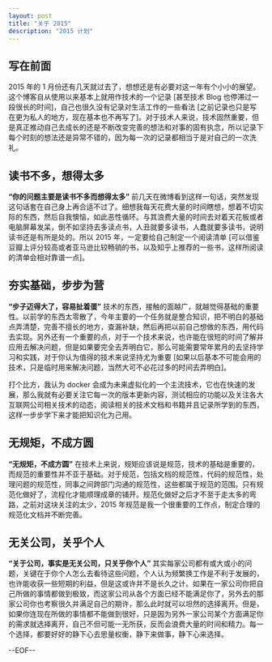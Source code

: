 ```yaml
---
layout: post
title: "关于 2015"
description: "2015 计划"
---
```


## 写在前面

2015 年的 1 月份还有几天就过去了，想想还是有必要对这一年有个小小的展望。这个博客自从使用以来基本上就用作技术的一个记录 [甚至技术 Blog 也停滞过一段很长的时间]，自己也很久没有记录对生活工作的一些看法 [之前记录也只是写在更为私人的地方，现在基本也不再写了]。对于技术人来说，技术固然重要，但是真正推动自己去成长的还是不断改变完善的想法和对事的固有执念，所以记录下每个时刻的想法还是异常不错的，因为每一次的记录都相当于是对自己的一次洗礼。

## 读书不多，想得太多

__“你的问题主要是读书不多而想得太多”__ 前几天在微博看到这样一句话，突然发现这句话套在自己身上再合适不过了。细想我每天花费大量的时间瞎想，想着不切实际的东西，然后自我懊恼，如此恶性循环。与其浪费大量的时间去对着天花板或者电脑屏幕发呆，倒不如坚持去多读点书，人丑就要多读书，人蠢就要多读书，说明读书还是有所是处的。所以 2015 年，一定要给自己制定一个阅读清单 [可以借鉴豆瓣上评分较高或者亚马逊比较畅销的书，以及知乎上推荐的一些书，这样所阅读的清单会相对靠谱一点]。

## 夯实基础，步步为营

__“步子迈得大了，容易扯着蛋”__ 技术的东西，接触的面越广，就越觉得基础的重要性。以前学的东西太零散了，今年主要的一个任务就是整合知识，把不明白的基础点弄清楚，完善不擅长的地方，查漏补缺，然后再把以前自己想做的东西，用代码去实现。另外还有一个重要的点，对于一个技术来说，也许能在很短的时间了解并应用去解决问题，但是如果要完全去弄明白它，那么可能需要常年累月的去坚持学习和实践，对于你认为值得的技术来说坚持尤为重要 [如果以后基本不可能会用的技术，只是临时用来解决问题，当然大可不必花过多的时间去弄明白]。

打个比方，我认为 docker 会成为未来虚拟化的一个主流技术，它也在快速的发展，那么我就有必要关注它每一次的版本更新内容，测试相应的功能以及关注各大互联网公司相关技术的动态，阅读相关的技术文档和书籍并且记录所学到的东西，这样一步步学下来才能把知识化为己用。

## 无规矩，不成方圆

__“无规矩，不成方圆”__ 在技术上来说，规矩应该说是规范，技术的基础是重要的，而规范的重要性并不亚于基础。对于规范，包括文档的规范性，代码的规范性，处理问题的规范性，同事之间跨部门沟通的规范性，这些都属于规范的范围。只有规范化做好了，流程化才能顺理成章的铺开。规范化做好之后才不至于走太多的弯路，之前对这块关注的太少，2015 年规范是我一个很重要的工作点，制定合理的规范化文档并不断完善。

## 无关公司，关乎个人

__“关于公司，事实是无关公司，只关乎你个人”__ 其实每家公司都有或大或小的问题，关键在于你个人怎么去看待这些问题，个人认为频繁换工作是不利于发展的，也许能收获一些短期的利益，但是这或许并不是长久之计。如果在一家公司你把自己所做的事情都做到极致，而这家公司从各个方面已经不能满足你了，另外去的那家公司你也考察很久并满足自己的期许，那么此时就可以坦然的选择离开。但是，如果你连现在所做的事情都不能做到很好，只是因为另外一家公司某个方面满足你的需求就选择离开，自己不但可能一无所获，反而会浪费大量的时间和精力。每一个选择，都要好好的静下心去思量权衡，静下来做事，静下心来选择。

--EOF--
